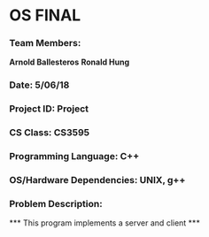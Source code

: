 # OS FINAL
### Team Members:
**Arnold Ballesteros**
**Ronald Hung**
### Date:  5/06/18
### Project ID: Project
### CS Class: CS3595
### Programming Language: C++
### OS/Hardware Dependencies: UNIX, g++

### Problem Description:
*** This program implements a server and client ***
